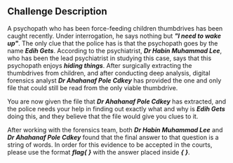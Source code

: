 
**Challenge Description**
-------------------------

A psychopath who has been force-feeding children thumbdrives has been caught recently. Under interrogation, he says nothing but ***"I need to wake up"***. The only clue that the police has is that the psychopath goes by the name ***Edih Gets***. According to the psychiatrist, ***Dr Habin Muhammad Lee***, who has been the lead psychiatrist in studying this case, says that this psychopath enjoys ***hiding things***. After surgically extracting the thumbdrives from children, and after conducting deep analysis, digital forensics analyst ***Dr Ahahanaf Pole Cdkey*** has provided the one and only file that could still be read from the only viable thumbdrive.

You are now given the file that ***Dr Ahahanaf Pole Cdkey*** has extracted, and the police needs your help in finding out exactly what and why is ***Edih Gets*** doing this, and they believe that the file would give you clues to it.

After working with the forensics team, both ***Dr Habin Muhammad Lee*** and ***Dr Ahahanaf Pole Cdkey*** found that the final answer to that question is a string of words. In order for this evidence to be accepted in the courts, please use the format ***flag{ }*** with the answer placed inside ***{ }***.
